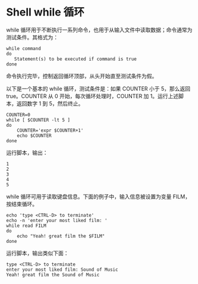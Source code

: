 # Shell while 循环

while 循环用于不断执行一系列命令，也用于从输入文件中读取数据；命令通常为测试条件。其格式为：

```
while command
do
   Statement(s) to be executed if command is true
done
```

命令执行完毕，控制返回循环顶部，从头开始直至测试条件为假。

以下是一个基本的 while 循环，测试条件是：如果 COUNTER 小于 5，那么返回 true。COUNTER 从 0 开始，每次循环处理时，COUNTER 加 1。运行上述脚本，返回数字 1 到 5，然后终止。

```
COUNTER=0
while [ $COUNTER -lt 5 ]
do
    COUNTER='expr $COUNTER+1'
    echo $COUNTER
done
```

运行脚本，输出：

```
1
2
3
4
5
```

while 循环可用于读取键盘信息。下面的例子中，输入信息被设置为变量 FILM，按<Ctrl-D>结束循环。

```
echo 'type <CTRL-D> to terminate'
echo -n 'enter your most liked film: '
while read FILM
do
    echo "Yeah! great film the $FILM"
done
```

运行脚本，输出类似下面：

```
type <CTRL-D> to terminate
enter your most liked film: Sound of Music
Yeah! great film the Sound of Music
```